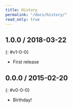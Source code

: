 ```yaml
---
title: History
permalink: "/docs/history/"
read_only: true
---
```


## 1.0.0 / 2018-03-22
{: #v1-0-0}

- First release


## 0.0.0 / 2015-02-20
{: #v0-0-0}

- Birthday!
